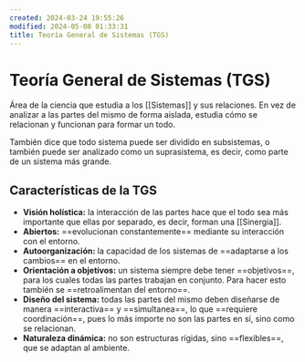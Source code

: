 ```yaml
---
created: 2024-03-24 19:55:26
modified: 2024-05-08 01:33:31
title: Teoría General de Sistemas (TGS)
---
```


# Teoría General de Sistemas (TGS)

Área de la ciencia que estudia a los [[Sistemas]] y sus relaciones. En vez de analizar a las partes del mismo de forma aislada, estudia cómo se relacionan y funcionan para formar un todo.

También dice que todo sistema puede ser dividido en subsistemas, o también puede ser analizado como un suprasistema, es decir, como parte de un sistema más grande.

## Características de la TGS

- **Visión holística:** la interacción de las partes hace que el todo sea más importante que ellas por separado, es decir, forman una [[Sinergia]].
- **Abiertos:** ==evolucionan constantemente== mediante su interacción con el entorno.
- **Autoorganización:** la capacidad de los sistemas de ==adaptarse a los cambios== en el entorno.
- **Orientación a objetivos:** un sistema siempre debe tener ==objetivos==, para los cuales todas las partes trabajan en conjunto. Para hacer esto también se ==retroalimentan del entorno==.
- **Diseño del sistema:** todas las partes del mismo deben diseñarse de manera ==interactiva== y ==simultanea==, lo que ==requiere coordinación==, pues lo más importe no son las partes en sí, sino como se relacionan.
- **Naturaleza dinámica:** no son estructuras rígidas, sino ==flexibles==, que se adaptan al ambiente.
